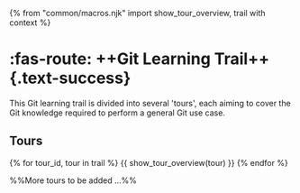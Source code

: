 {% from "common/macros.njk" import show_tour_overview, trail with context %}


<span id="title"></span>

<body id="body">

# :fas-route: ++Git Learning Trail++{.text-success}

This Git learning trail is divided into several 'tours', each aiming to cover the Git knowledge required to perform a general Git use case.


## Tours

{% for tour_id, tour in trail %}
{{ show_tour_overview(tour) }}
{% endfor %}

%%More tours to be added ...%%
</body>
